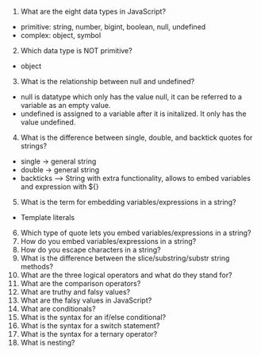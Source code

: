 1. What are the eight data types in JavaScript?
- primitive: string, number, bigint, boolean, null, undefined
- complex: object, symbol
2. Which data type is NOT primitive?
- object
3. What is the relationship between null and undefined?
- null is datatype which only has the value null, it can be referred to a variable as an empty value.
- undefined is assigned to a variable after it is initalized. It only has the value undefined.
4. What is the difference between single, double, and backtick quotes for strings?
- single -> general string
- double -> general string
- backticks --> String with extra functionality, allows to embed variables and expression with ${}
5. What is the term for embedding variables/expressions in a string?
- Template literals
6. Which type of quote lets you embed variables/expressions in a string?
7. How do you embed variables/expressions in a string?
8. How do you escape characters in a string?
9. What is the difference between the slice/substring/substr string methods?
10. What are the three logical operators and what do they stand for?
11. What are the comparison operators?
12. What are truthy and falsy values?
13. What are the falsy values in JavaScript?
14. What are conditionals?
15. What is the syntax for an if/else conditional?
16. What is the syntax for a switch statement?
17. What is the syntax for a ternary operator?
18. What is nesting?
